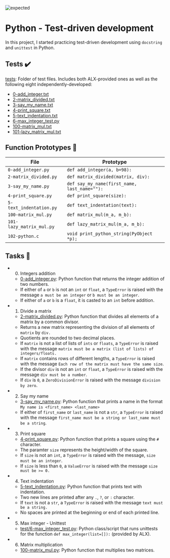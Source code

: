 ![expected](https://github.com/richard-1257/alx-higher_level_programming/assets/83041703/127b2813-9c48-4191-be73-95caca132871)


# Python - Test-driven development
In this project, I started practicing test-driven development using `docstring` and `unittest` in Python.

## Tests ✔️
[tests](https://github.com/richard-1257/alx-higher_level_programming/tree/master/0x07-python-test_driven_development/tests): Folder of test files. Includes both ALX-provided ones as well as the following eight independently-developed:
- [0-add_integer.txt](https://github.com/richard-1257/alx-higher_level_programming/blob/master/0x07-python-test_driven_development/tests/0-add_integer.txt)
- [2-matrix_divided.txt](https://github.com/richard-1257/alx-higher_level_programming/blob/master/0x07-python-test_driven_development/tests/2-matrix_divided.txt)
- [3-say_my_name.txt](https://github.com/richard-1257/alx-higher_level_programming/blob/master/0x07-python-test_driven_development/tests/3-say_my_name.txt)
- [4-print_square.txt](https://github.com/richard-1257/alx-higher_level_programming/blob/master/0x07-python-test_driven_development/tests/4-print_square.txt)
- [5-text_indentation.txt](https://github.com/richard-1257/alx-higher_level_programming/blob/master/0x07-python-test_driven_development/tests/5-text_indentation.txt)
- [6-max_integer_test.py](https://github.com/richard-1257/alx-higher_level_programming/blob/master/0x07-python-test_driven_development/tests/6-max_integer_test.py)
- [100-matrix_mul.txt](https://github.com/richard-1257/alx-higher_level_programming/blob/master/0x07-python-test_driven_development/tests/100-matrix_mul.txt)
- [101-lazy_matrix_mul.txt](https://github.com/richard-1257/alx-higher_level_programming/blob/master/0x07-python-test_driven_development/tests/101-lazy_matrix_mul.txt)

## Function Prototypes 💾
| File | Prototype |
| ---- | --------- |
| `0-add_integer.py` | `def add_integer(a, b=98):` |
| `2-matrix_divided.py` |`def matrix_divided(matrix, div):` |
| `3-say_my_name.py` | `def say_my_name(first_name, last_name=""):` |
| `4-print_square.py` | `def print_square(size):` |
| `5-text_indentation.py` | `def text_indentation(text):` |
| `100-matrix_mul.py` | `def matrix_mul(m_a, m_b):` |
| `101-lazy_matrix_mul.py` | `def lazy_matrix_mul(m_a, m_b):` |
| `102-python.c` | `void print_python_string(PyObject *p);` |

## Tasks 📃
- 0. Integers addition
  - [0-add_integer.py](https://github.com/richard-1257/alx-higher_level_programming/blob/master/0x07-python-test_driven_development/0-add_integer.py): Python function that returns the integer addition of two numbers.
  - If either of `a` or `b` is not an `int` or `float`, a `TypeError` is raised with the message `a must be an integer` or `b must be an integer`.
  - If either of `a` or `b` is a `float`, it is casted to an `int` before addition.

- 1. Divide a matrix
  - [2-matrix_divided.py](https://github.com/richard-1257/alx-higher_level_programming/blob/master/0x07-python-test_driven_development/2-matrix_divided.py): Python function that divides all elements of a matrix by a common divisor.
  - Returns a new matrix representing the division of all elements of `matrix` by `div.`
  - Quotients are rounded to two decimal places.
  - If `matrix` is not a list of lists of `ints` or `floats`, a `TypeError` is raised with the message `matrix must be a matrix (list of lists) of integers/floats.`
  - If `matrix` contains rows of different lengths, a `TypeError` is raised with the message `Each row of the matrix must have the same size`.
  - If the divisor `div` is not an `int` or `float`, a `TypeError` is raised with the message `div must be a number`.
  - If `div` is `0`, a `ZeroDivisionError` is raised with the message `division by zero`.

- 2. Say my name
  - [3-say_my_name.py](https://github.com/richard-1257/alx-higher_level_programming/blob/master/0x07-python-test_driven_development/3-say_my_name.py): Python function that prints a name in the format `My name is <first_name> <last_name>`
  - If either of `first_name` or `last_name` is not a `str`, a `TypeError` is raised with the message `first_name must be a string or last_name must be a string`.

- 3. Print square
  - [4-print_square.py](https://github.com/richard-1257/alx-higher_level_programming/blob/master/0x07-python-test_driven_development/4-print_square.py): Python function that prints a square using the `#` character.
  - The paramter `size` represents the height/width of the square.
  - If `size` is not an `int`, a `TypeError` is raised with the message, `size must be an integer`.
  - If `size` is less than `0`, a `ValueError` is raised with the message `size must be >= 0.`

- 4. Text indentation
  - [5-text_indentation.py](https://github.com/richard-1257/alx-higher_level_programming/blob/master/0x07-python-test_driven_development/5-text_indentation.py): Python function that prints text with indentation.
  - Two new lines are printed after any `.`, `?`, or `:` character.
  - If `text` is not a `str`, a `TypeError` is raised with the message `text must be a string.`
  - No spaces are printed at the beginning or end of each printed line.

- 5. Max integer - Unittest
  - [test/6-max_integer_test.py](test/6-max_integer_test.py): Python class/script that runs unittests for the function `def max_integer(list=[]):` (provided by ALX).

- 6. Matrix multiplication
  - [100-matrix_mul.py](https://github.com/richard-1257/alx-higher_level_programming/blob/master/0x07-python-test_driven_development/100-matrix_mul.py): Python function that multiplies two matrices.
























